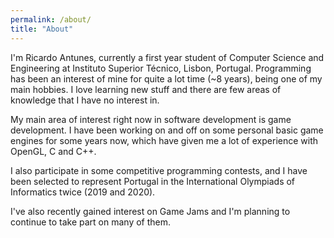 ```yaml
---
permalink: /about/
title: "About"
---
```


I'm Ricardo Antunes, currently a first year student of Computer Science and
Engineering at Instituto Superior Técnico, Lisbon, Portugal. Programming has
been an interest of mine for quite a lot time (~8 years), being one of my main
hobbies. I love learning new stuff and there are few areas of knowledge that I
have no interest in.

My main area of interest right now in software development is game development.
I have been working on and off on some personal basic game engines for some
years now, which have given me a lot of experience with OpenGL, C and C++.
 
I also participate in some competitive programming contests, and I have been
selected to represent Portugal in the International Olympiads of
Informatics twice (2019 and 2020).

I've also recently gained interest on Game Jams and I'm planning to continue to
take part on many of them.